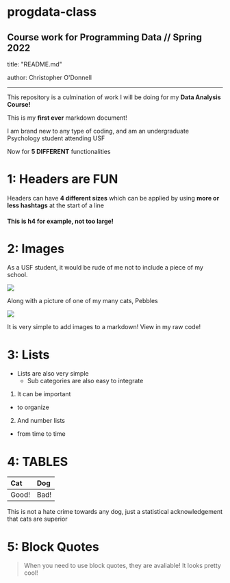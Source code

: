 # progdata-class
Course work for Programming Data // Spring 2022
---
title: "README.md"

author: Christopher O'Donnell

---

This repository is a culmination of work I will be doing for my __Data Analysis Course!__

This is my __first ever__ markdown document!

I am brand new to any type of coding, and am an undergraduate Psychology student attending USF

Now for __5 DIFFERENT__ functionalities 

# 1: Headers are FUN

Headers can have **4 different sizes** which can be applied by using **more or less hashtags** at the start of a line

#### This is h4 for example, not too large!

# 2: Images

As a USF student, it would be rude of me not to include a piece of my school. 

![](https://logos-world.net/wp-content/uploads/2022/01/University-of-South-Florida-Logo-700x394.png)

Along with a picture of one of my many cats, Pebbles

![](https://cdn.discordapp.com/attachments/852016963093528587/921495511410802739/A5D33087-E036-4967-911A-88E497BAE716.jpg)

It is very simple to add images to a markdown! View in my raw code!

# 3: Lists

* Lists are also very simple
  + Sub categories are also easy to integrate
  
1. It can be important
+ to organize
  
2. And number lists
+ from time to time
    
# 4: TABLES
|Cat  |Dog  |
|:----|:----|
|Good!|Bad! |

This is not a hate crime towards any dog, just a statistical acknowledgement that cats are superior

# 5: Block Quotes

> When you need to use block quotes, they are avaliable! It looks pretty cool!
